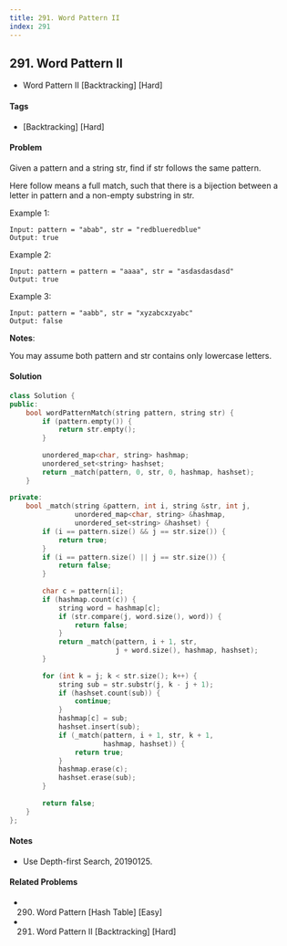 ```yaml
---
title: 291. Word Pattern II
index: 291
---
```


## 291. Word Pattern II
- Word Pattern II [Backtracking] [Hard]

#### Tags
- [Backtracking] [Hard]

#### Problem
Given a pattern and a string str, find if str follows the same pattern.

Here follow means a full match, such that there is a bijection between a letter in pattern and a non-empty substring in str.

Example 1:

    Input: pattern = "abab", str = "redblueredblue"
    Output: true

Example 2:

    Input: pattern = pattern = "aaaa", str = "asdasdasdasd"
    Output: true

Example 3:

    Input: pattern = "aabb", str = "xyzabcxzyabc"
    Output: false

**Notes**:

You may assume both pattern and str contains only lowercase letters.

#### Solution
``` C++
class Solution {
public:
    bool wordPatternMatch(string pattern, string str) {
        if (pattern.empty()) {
            return str.empty();
        }
        
        unordered_map<char, string> hashmap;
        unordered_set<string> hashset;
        return _match(pattern, 0, str, 0, hashmap, hashset);
    }
    
private:
    bool _match(string &pattern, int i, string &str, int j, 
                unordered_map<char, string> &hashmap, 
                unordered_set<string> &hashset) {
        if (i == pattern.size() && j == str.size()) {
            return true;
        }
        if (i == pattern.size() || j == str.size()) {
            return false;
        }
        
        char c = pattern[i];
        if (hashmap.count(c)) {
            string word = hashmap[c];
            if (str.compare(j, word.size(), word)) {
                return false;
            }
            return _match(pattern, i + 1, str, 
                          j + word.size(), hashmap, hashset);
        }
        
        for (int k = j; k < str.size(); k++) {
            string sub = str.substr(j, k - j + 1);
            if (hashset.count(sub)) {
                continue;
            }
            hashmap[c] = sub;
            hashset.insert(sub);
            if (_match(pattern, i + 1, str, k + 1, 
                       hashmap, hashset)) {
                return true;
            }
            hashmap.erase(c);
            hashset.erase(sub);
        }
        
        return false;
    }
};
```

#### Notes
- Use Depth-first Search, 20190125.

#### Related Problems
- 290. Word Pattern [Hash Table] [Easy]
- 291. Word Pattern II [Backtracking] [Hard]
